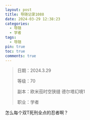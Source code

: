 ```yaml
---
layout: post
title: 导随记录1088
date: 2024-03-29 12:38:23
categories:
  - 导随
  - 学者
tags:
  - 导随
pin: true
toc: true
comments: true
---
```

> 日期：2024.3.29
>
> 等级：70
>
> 副本：欧米茄时空狭缝 德尔塔幻境1
>
> 职业：学者

怎么每个双T死刑全点的忍者啊？